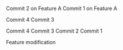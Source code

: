 Commit 2 on Feature A
Commit 1 on Feature A

Commit 4
Commit 3

Commit 4
Commit 3
Commit 2
Commit 1 

Feature modification

